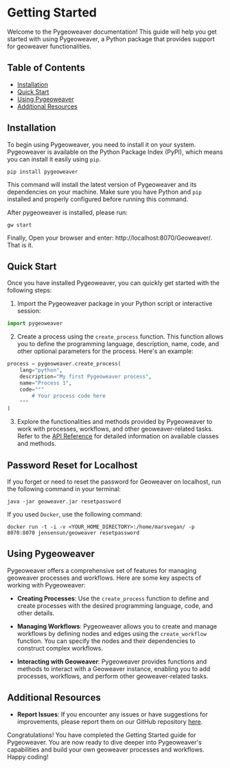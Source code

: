 # Getting Started

Welcome to the Pygeoweaver documentation! This guide will help you get started with using Pygeoweaver, a Python package that provides support for geoweaver functionalities.

## Table of Contents
- [Installation](#installation)
- [Quick Start](#quick-start)
- [Using Pygeoweaver](#using-pygeoweaver)
- [Additional Resources](#additional-resources)

## Installation

To begin using Pygeoweaver, you need to install it on your system. Pygeoweaver is available on the Python Package Index (PyPI), which means you can install it easily using `pip`.

```shell
pip install pygeoweaver
```

This command will install the latest version of Pygeoweaver and its dependencies on your machine. Make sure you have Python and `pip` installed and properly configured before running this command.

After pygeoweaver is installed, please run:

```shell
gw start
```

Finally, Open your browser and enter: http://localhost:8070/Geoweaver/. That is it.

## Quick Start

Once you have installed Pygeoweaver, you can quickly get started with the following steps:

1. Import the Pygeoweaver package in your Python script or interactive session:

```python
import pygeoweaver
```

2. Create a process using the `create_process` function. This function allows you to define the programming language, description, name, code, and other optional parameters for the process. Here's an example:

```python
process = pygeoweaver.create_process(
    lang="python",
    description="My first Pygeoweaver process",
    name="Process 1",
    code="""
        # Your process code here
    """
)
```

3. Explore the functionalities and methods provided by Pygeoweaver to work with processes, workflows, and other geoweaver-related tasks. Refer to the [API Reference](/en/latest/API%20Reference/create-process-from-file/) for detailed information on available classes and methods.

## Password Reset for Localhost

If you forget or need to reset the password for Geoweaver on localhost, run the following command in your terminal:

```shell
java -jar geoweaver.jar resetpassword
```

If you used `Docker`, use the following command:

```shell
docker run -t -i -v <YOUR_HOME_DIRECTORY>:/home/marsvegan/ -p 8070:8070 jensensun/geoweaver resetpassword
```

## Using Pygeoweaver

Pygeoweaver offers a comprehensive set of features for managing geoweaver processes and workflows. Here are some key aspects of working with Pygeoweaver:

- **Creating Processes**: Use the `create_process` function to define and create processes with the desired programming language, code, and other details.

- **Managing Workflows**: Pygeoweaver allows you to create and manage workflows by defining nodes and edges using the `create_workflow` function. You can specify the nodes and their dependencies to construct complex workflows.

- **Interacting with Geoweaver**: Pygeoweaver provides functions and methods to interact with a Geoweaver instance, enabling you to add processes, workflows, and perform other geoweaver-related tasks.

## Additional Resources

- **Report Issues**: If you encounter any issues or have suggestions for improvements, please report them on our GitHub repository [here](https://github.com/ESIPFed/pygeoweaver/issues).

Congratulations! You have completed the Getting Started guide for Pygeoweaver. You are now ready to dive deeper into Pygeoweaver's capabilities and build your own geoweaver processes and workflows. Happy coding!
